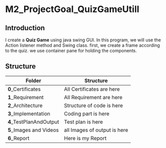 # M2_ProjectGoal_QuizGameUtill

## Introduction
I create a **Quiz Game** using java swing GUI. In this program, we will use the Action listener method and Swing class. first, we create a frame according to the quiz. we use container pane for holding the components.

## Structure
| Folder | Structure | 
| -----------| --------------- | 
| **0**_Certificates | All Certificates are here | 
| **1**_Requirement |All Requirement are here|
|**2**_Architecture| Structure of code is here| 
|**3**_Implementation|Coding part is here|
|**4**_TestPlanAndOutput| Test plan is here|
|**5**_Images and Videos| all Images of output is here |
|**6**_Report| Here is my Report|


